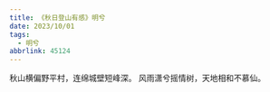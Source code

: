 ```yaml
---
title: 《秋日登山有感》明兮
date: 2023/10/01
tags:
  - 明兮
abbrlink: 45124
---
```

秋山横偏野平村，连绵城壁短峰深。
风雨潇兮摇情树，天地相和不慕仙。
